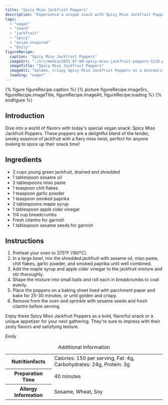 ```yaml
---
title: "Spicy Miso Jackfruit Poppers"
description: "Experience a unique snack with Spicy Miso Jackfruit Poppers, blending smoky jackfruit and fiery miso in a vegan delight."
tags:
  - "vegan"
  - "snack"
  - "jackfruit"
  - "spicy"
  - "asian-inspired"
  - "Emily"
figureRecipe: 
  caption: "Spicy Miso Jackfruit Poppers"
  imageSrc: "./src/media/2025-07-08-spicy-miso-jackfruit-poppers-5120.png"
  imageTitle: "Spicy Miso Jackfruit Poppers"
  imageAlt: "Golden, crispy Spicy Miso Jackfruit Poppers on a minimalist ceramic plate, garnished with sesame seeds and cilantro, under natural light."
  loading: "eager"
---
```


{% figure figureRecipe.caption %}
{% picture figureRecipe.imageSrc, figureRecipe.imageTitle, figureRecipe.imageAlt, figureRecipe.loading %}
{% endfigure %}

## Introduction

Dive into a world of flavors with today's special vegan snack: Spicy Miso Jackfruit Poppers. These poppers are a delightful blend of the tender, smoky essence of jackfruit with a fiery miso twist, perfect for anyone looking to spice up their snack time!

## Ingredients

- 2 cups young green jackfruit, drained and shredded
- 1 tablespoon sesame oil
- 2 tablespoons miso paste
- 1 teaspoon chili flakes
- 1 teaspoon garlic powder
- 1 teaspoon smoked paprika
- 2 tablespoons maple syrup
- 1 tablespoon apple cider vinegar
- 1/4 cup breadcrumbs
- Fresh cilantro for garnish
- 1 tablespoon sesame seeds for garnish

## Instructions

1. Preheat your oven to 375°F (190°C).
2. In a large bowl, mix the shredded jackfruit with sesame oil, miso paste, chili flakes, garlic powder, and smoked paprika until well combined.
3. Add the maple syrup and apple cider vinegar to the jackfruit mixture and stir thoroughly.
4. Shape the mixture into small balls and roll each in breadcrumbs to coat evenly.
5. Place the poppers on a baking sheet lined with parchment paper and bake for 25-30 minutes, or until golden and crispy.
6. Remove from the oven and sprinkle with sesame seeds and fresh cilantro before serving.

Enjoy these Spicy Miso Jackfruit Poppers as a bold, flavorful snack or a unique appetizer for your next gathering. They're sure to impress with their zesty flavors and satisfying texture.

*Emily*

<table><caption class='sr-only'>Additional Information</caption><tr><th>Nutritionfacts</th><td>Calories: 150 per serving, Fat: 4g, Carbohydrates: 24g, Protein: 3g&nbsp;</td></tr><tr><th>Preparation Time</th><td>40 minutes&nbsp;</td></tr><tr><th>Allergy Information</th><td>Sesame, Wheat, Soy&nbsp;</td></tr></table>

